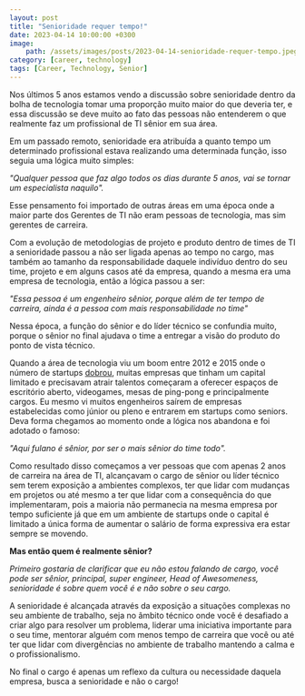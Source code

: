 ```yaml
---
layout: post
title: "Senioridade requer tempo!"
date: 2023-04-14 10:00:00 +0300
image: 
    path: /assets/images/posts/2023-04-14-senioridade-requer-tempo.jpeg
category: [career, technology]
tags: [Career, Technology, Senior]
---
```


Nos últimos 5 anos estamos vendo a discussão sobre senioridade dentro da bolha de tecnologia tomar uma proporção muito maior do que deveria ter, e essa discussão se deve muito ao fato das pessoas não entenderem o que realmente faz um profissional de TI sênior em sua área.

Em um passado remoto, senioridade era atribuída a quanto tempo um determinado profissional estava realizando uma determinada função, isso seguia uma lógica muito simples:

_"Qualquer pessoa que faz algo todos os dias durante 5 anos, vai se tornar um especialista naquilo"._

Esse pensamento foi importado de outras áreas em uma época onde a maior parte dos Gerentes de TI não eram pessoas de tecnologia, mas sim gerentes de carreira.

Com a evolução de metodologias de projeto e produto dentro de times de TI a senioridade passou a não ser ligada apenas ao tempo no cargo, mas também ao tamanho da responsabilidade daquele indivíduo dentro do seu time, projeto e em alguns casos até da empresa, quando a mesma era uma empresa de tecnologia, então a lógica passou a ser:

_"Essa pessoa é um engenheiro sênior, porque além de ter tempo de carreira, ainda é a pessoa com mais responsabilidade no time"_

Nessa época, a função do sênior e do líder técnico se confundia muito, porque o sênior no final ajudava o time a entregar a visão do produto do ponto de vista técnico.

Quando a área de tecnologia viu um boom entre 2012 e 2015 onde o número de startups [dobrou](https://www.statista.com/statistics/1051437/brazil-number-startups/), muitas empresas que tinham um capital limitado e precisavam atrair talentos começaram a oferecer espaços de escritório aberto, videogames, mesas de ping-pong e principalmente cargos. Eu mesmo vi muitos engenheiros saírem de empresas estabelecidas como júnior ou pleno e entrarem em startups como seniors. Deva forma chegamos ao momento onde a lógica nos abandona e foi adotado o famoso:

_"Aqui fulano é sênior, por ser o mais sênior do time todo"._

Como resultado disso começamos a ver pessoas que com apenas 2 anos de carreira na área de TI, alcançavam o cargo de sênior ou líder técnico sem terem exposição a ambientes complexos, ter que lidar com mudanças em projetos ou até mesmo a ter que lidar com a consequência do que implementaram, pois a maioria não permanecia na mesma empresa por tempo suficiente já que em um ambiente de startups onde o capital é limitado a única forma de aumentar o salário de forma expressiva era estar sempre se movendo.

**Mas então quem é realmente sênior?**

*Primeiro gostaria de clarificar que eu não estou falando de cargo, você pode ser sênior, principal, super engineer, Head of Awesomeness, senioridade é sobre quem você é e não sobre o seu cargo.*

A senioridade é alcançada através da exposição a situações complexas no seu ambiente de trabalho, seja no âmbito técnico onde você é desafiado a criar algo para resolver um problema, liderar uma iniciativa importante para o seu time, mentorar alguém com menos tempo de carreira que você ou até ter que lidar com divergências no ambiente de trabalho mantendo a calma e o profissionalismo.

No final o cargo é apenas um reflexo da cultura ou necessidade daquela empresa, busca a senioridade e não o cargo!
